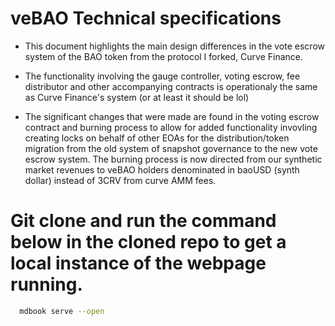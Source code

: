 # veBAO Technical specifications

- This document highlights the main design differences in the vote escrow system of the BAO token from the protocol I forked, Curve Finance.

- The functionality involving the gauge controller, voting escrow, fee distributor and other accompanying contracts is operationaly the same as Curve Finance's system (or at least it should be lol)

- The significant changes that were made are found in the voting escrow contract and burning process to allow for added functionality invovling creating locks on behalf of other EOAs for the distribution/token migration from the old system of snapshot governance to the new vote escrow system. The burning process is now directed from our synthetic market revenues to veBAO holders denominated in baoUSD (synth dollar) instead of 3CRV from curve AMM fees.

# Git clone and run the command below in the cloned repo to get a local instance of the webpage running.

```bash
  mdbook serve --open
  ```

